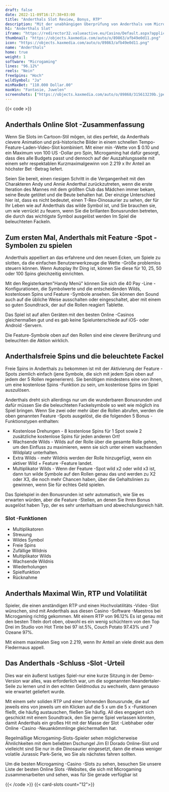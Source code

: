 ```yaml
---
draft: false
date: 2022-11-09T16:17:38+03:00
title: "Anderthals Slot Review, Bonus, RTP"
description: "Mit der unabhängigen Überprüfung von Anderthals vom Microgaming können Sie hier kostenlos oder echtes Geld spielen und hier einen Bonus erhalten!"
h1: "Anderthals Slot"
iframe: "https://redirector32.valueactive.eu/Casino/Default.aspx?applicationid=4023&sext1=demo&sext2=demo&serverid=22619&gameid=anderthalsDesktop&ul=en&variant=UAT-demo"
thumbnail: "https://objects.kaxmedia.com/auto/o/89863/afb49e0d11.png"
icon: "https://objects.kaxmedia.com/auto/o/89863/afb49e0d11.png"
name: "Anderthals"
home: true
weight: 1
software: "Microgaming"
lines: "96.12%"
reels: "Nein"
freeSpins: "Hoch"
wildSymbol: "Ja"
minMaxBet: "110.000 Dollar.00"
maxWin: "Fantasie, Juwelen"
screenshots: ["https://objects.kaxmedia.com/auto/o/89868/315613239b.jpeg"]
---
```


{{< code >}}<h2>Anderthals Online Slot -Zusammenfassung</h2><p>Wenn Sie Slots im Cartoon-Stil mögen, ist dies perfekt, da Anderthals clevere Animation und prä-historische Bilder in einem schnellen Tempo-Feature-Laden-Video-Slot kombiniert. Mit einer min -Wette von $ 0.10 und ein Maximum von 100 US -Dollar pro Spin, Microgaming hat dafür gesorgt, dass dies alle Budgets passt und dennoch auf der Auszahlungsseite mit einem sehr respektablen Kurzmaximalgewinn von 2.219 x Ihr Anteil an höchster Bet -Betrag liefert.</p><p>Seien Sie bereit, einen riesigen Schritt in die Vergangenheit mit den Charakteren Andy und Annie Anderthal zurückzutreten, wenn die erste Iteration des Mannes mit dem größten Club das Mädchen immer bekam, seine Beute getötet und die Beute behalten hat. Der einzige Unterschied hier ist, dass es nicht bedeutet, einen T-Rex-Dinosaurier zu sehen, der für Ihr Leben wie auf Anderthals das wilde Symbol ist, und Sie brauchen sie, um wie verrückt zu feuern, wenn Sie die brillanten Bonusrunden betreten, die durch das wichtigste Symbol ausgelöst werden Im Spiel die beleuchteten Fackeln.</p><h2>Zum ersten Mal, Anderthals mit Feature -Spot -Symbolen zu spielen</h2><p>Anderthals appelliert an das erfahrene und den neuen Ecken, um Spiele zu slotten, da die einfachen Benutzerwerkzeuge die Wette -Größe problemlos steuern können. Wenn Autoplay Ihr Ding ist, können Sie diese für 10, 25, 50 oder 100 Spins gleichzeitig einrichten.</p><p>Mit den Registerkarten"Handy Menü" können Sie sich die 40 Pay -Line -Konfigurationen, die Symbolwerte und die entscheidenden Wilds, kostenlosen Spins und Feature -Symbole ansehen. Sie können den Sound auch auf die übliche Weise ausschalten oder eingeschaltet, aber mit einem so guten Soundtrack, der auf die Rollen reagiert Tablette.</p><p>Das Spiel ist auf allen Geräten mit den besten Online -Casinos gleichermaßen gut und es gab keine Spielunterschiede auf iOS- oder Android -Servern.</p><p>Die Feature-Symbole oben auf den Rollen sind eine clevere Berührung und beleuchten die Aktion wirklich.</p><h2>Anderthalsfreie Spins und die beleuchtete Fackel</h2><p>Freie Spins in Anderthals zu bekommen ist mit der Aktivierung der Feature -Spots ziemlich einfach (jene Symbole, die sich mit jedem Spin oben auf jedem der 5 Rollen regenerieren). Sie benötigen mindestens eine von ihnen, um eine kostenlose Spins -Funktion zu sein, um kostenlose Spins im Spiel auszulösen.</p><p>Anderthals dreht sich allerdings nur um die wunderbaren Bonusrunden und dafür müssen Sie die beleuchteten Fackelsymbole so weit wie möglich ins Spiel bringen. Wenn Sie zwei oder mehr über die Rollen abrufen, werden die oben genannten Feature -Spots ausgelöst, die die folgenden 5 Bonus -Funktionstypen enthalten:</p><ul><li>Kostenlose Drehungen - 8 kostenlose Spins für 1 Spot sowie 2 zusätzliche kostenlose Spins für jeden anderen Ort!</li><li>Wachsende Wilds - Wilds auf der Rolle über die gesamte Rolle gehen, um den Einfluss zu maximieren, wenn sie sich unter einem wachsenden Wildplatz unterhalten.</li><li>Extra Wilds - mehr Wildnis werden der Rolle hinzugefügt, wenn ein aktiver Wild + Feature -Feature landet.</li><li>Multiplikator Wilds - Wenn der Feature -Spot wild x2 oder wild x3 ist, dann tun wilde Symbole auf den Rollen genau das und werden zu X2 oder X3, die noch mehr Chancen haben, über die Gehaltslinien zu gewinnen, wenn Sie für echtes Geld spielen.</li></ul><p>Das Spielspiel in den Bonusrunden ist sehr automatisch, wie Sie es erwarten würden, aber die Feature -Stellen, an denen Sie Ihren Bonus ausgelöst haben Typ, der es sehr unterhaltsam und abwechslungsreich hält.</p><h3>
Slot -Funktionen</h3><ul>
<li></span>
Multiplikatoren</li>
<li></span>
Streuung</li>
<li></span>
Wildes Symbol</li>
<li></span>
Freie Spins</li>
<li></span>
Zufällige Wildnis</li>
<li></span>
Multiplikator Wilds</li>
<li></span>
Wachsende Wildnis</li>
<li></span>
Wiederholungen</li>
<li></span>
Spielfunktion</li>
<li></span>
Rücknahme</li></ul><h2>Anderthals Maximal Win, RTP und Volatilität</h2><p>Spieler, die einen anständigen RTP und einen Hochvolatilitäts -Video -Slot wünschen, sind mit Anderthals aus diesen Casino -Software -Maestros bei Microgaming richtig gekommen. Mit einem RTP von 96.12% Es ist genau mit den besten Titeln dort oben, obwohl es ein wenig schüchtern von den Top Drei im Studio von Hot Tinte bei 97 ist.5%, Couch Potato 97.43% und 7 Ozeane 97%.</p><p>Mit einem maximalen Sieg von 2.219, wenn Ihr Anteil an viele direkt aus dem Fledermaus appell.</p><h2>Das Anderthals -Schluss -Slot -Urteil</h2><p>Dies war ein äußerst lustiges Spiel-nur eine kurze Sitzung in der Demo-Version war alles, was erforderlich war, um die sogenannten Neandertaler-Seile zu lernen und in den echten Geldmodus zu wechseln, dann genauso wie erwartet geliefert wurde.</p><p>Mit einem sehr soliden RTP und einer lohnenden Bonusrunde, die auf jeweils eins von jeweils um ein Klicken auf die 5 x um die 5 x -Funktionen fließt, die häufig austauschen, fließen Sie häufig. All dies engagiert sich geschickt mit einem Soundtrack, den Sie gerne Spiel verlassen könnten, damit Anderthals ein großes Hit mit der Masse der Slot -Liebhaber oder Online -Casino -Neuankömmlinge gleichermaßen hat.</p><p>Regelmäßige Microgaming-Slots-Spieler sehen möglicherweise Ähnlichkeiten mit dem beliebten Dschungel Jim El Dorado Online-Slot und vielleicht sind Sie nur in die Dinosaurier eingesetzt, dann die etwas weniger volatile Jurassic Park-Serie, wo Sie als nächstes fahren sollten.</p><p>Um die besten Microgaming -Casino -Slots zu sehen, besuchen Sie unsere Liste der besten Online Slots -Websites, die sich mit Microgaming zusammenarbeiten und sehen, was für Sie gerade verfügbar ist</p>{{< /code >}}
{{< card-slots count="12">}}